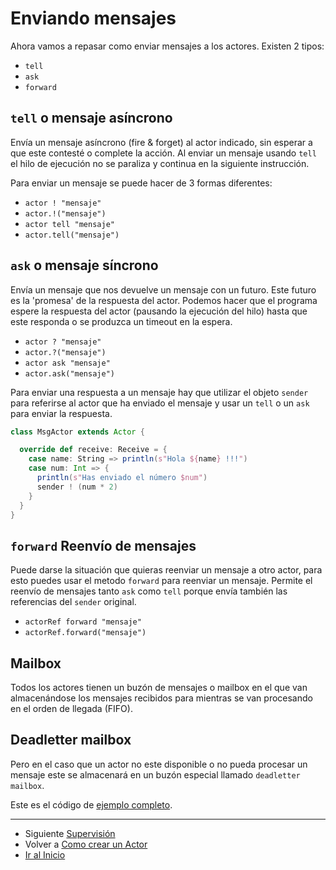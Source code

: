 # Enviando mensajes

Ahora vamos a repasar como enviar mensajes a los actores. Existen 2 tipos:

- `tell`
- `ask`
- `forward`

## `tell` o mensaje asíncrono

Envía un mensaje asíncrono (fire & forget) al actor indicado, sin esperar a que este contesté o complete la acción. Al enviar un mensaje usando `tell` el hilo de ejecución no se paraliza y continua en la siguiente instrucción.

Para enviar un mensaje se puede hacer de 3 formas diferentes:

- `actor ! "mensaje"`
- `actor.!("mensaje")`
- `actor tell "mensaje"`
- `actor.tell("mensaje")`

## `ask` o mensaje síncrono

Envía un mensaje que nos devuelve un mensaje con un futuro. Este futuro es la 'promesa' de la respuesta del actor. Podemos hacer que el programa espere la respuesta del actor (pausando la ejecución del hilo) hasta que este responda o se produzca un timeout en la espera. 

- `actor ? "mensaje"`
- `actor.?("mensaje")`
- `actor ask "mensaje"`
- `actor.ask("mensaje")`

Para enviar una respuesta a un mensaje hay que utilizar el objeto `sender` para referirse al actor que ha enviado el mensaje y usar un `tell` o un `ask` para enviar la respuesta.

```scala
class MsgActor extends Actor {

  override def receive: Receive = {
    case name: String => println(s"Hola ${name} !!!")
    case num: Int => {
      println(s"Has enviado el número $num")
      sender ! (num * 2)
    }
  }
}
```

## `forward` Reenvío de mensajes

Puede darse la situación que quieras reenviar un mensaje a otro actor, para esto puedes usar el metodo `forward` para reenviar un mensaje. Permite el reenvío de mensajes tanto `ask` como `tell` porque envía también las referencias del `sender` original.

- `actorRef forward "mensaje"`
- `actorRef.forward("mensaje")`

## Mailbox

Todos los actores tienen un buzón de mensajes o mailbox en el que van almacenándose los mensajes recibidos para mientras se van procesando en el orden de llegada (FIFO). 

## Deadletter mailbox

Pero en el caso que un actor no este disponible o no pueda procesar un mensaje este se almacenará en un buzón especial llamado `deadletter mailbox`.

Este es el código de [ejemplo completo](../src/main/scala/com/rresino/akka4dummies/c05/MsgActor.scala).

--- 

- Siguiente [Supervisión](./06_supervision.md)
- Volver a [Como crear un Actor](./04_how_to_create_actors.md)
- [Ir al Inicio](../README.md) 